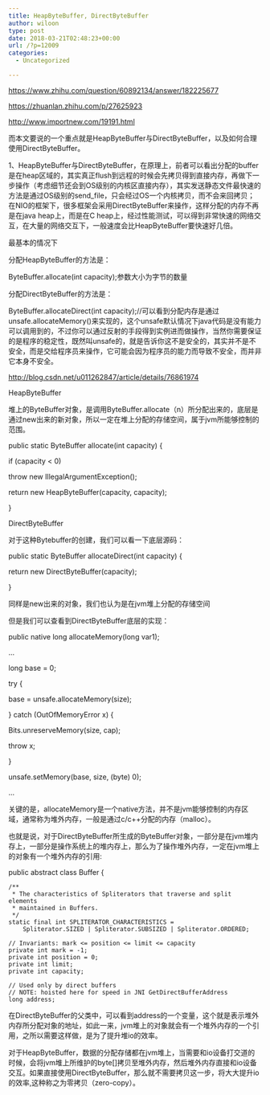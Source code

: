 ```yaml
---
title: HeapByteBuffer, DirectByteBuffer
author: wiloon
type: post
date: 2018-03-21T02:48:23+00:00
url: /?p=12009
categories:
  - Uncategorized

---
```

https://www.zhihu.com/question/60892134/answer/182225677
  
https://zhuanlan.zhihu.com/p/27625923

http://www.importnew.com/19191.html

而本文要说的一个重点就是HeapByteBuffer与DirectByteBuffer，以及如何合理使用DirectByteBuffer。

1、HeapByteBuffer与DirectByteBuffer，在原理上，前者可以看出分配的buffer是在heap区域的，其实真正flush到远程的时候会先拷贝得到直接内存，再做下一步操作（考虑细节还会到OS级别的内核区直接内存），其实发送静态文件最快速的方法是通过OS级别的send_file，只会经过OS一个内核拷贝，而不会来回拷贝；在NIO的框架下，很多框架会采用DirectByteBuffer来操作，这样分配的内存不再是在java heap上，而是在C heap上，经过性能测试，可以得到非常快速的网络交互，在大量的网络交互下，一般速度会比HeapByteBuffer要快速好几倍。

最基本的情况下

分配HeapByteBuffer的方法是：

ByteBuffer.allocate(int capacity);参数大小为字节的数量
  
分配DirectByteBuffer的方法是：

ByteBuffer.allocateDirect(int capacity);//可以看到分配内存是通过unsafe.allocateMemory()来实现的，这个unsafe默认情况下java代码是没有能力可以调用到的，不过你可以通过反射的手段得到实例进而做操作，当然你需要保证的是程序的稳定性，既然叫unsafe的，就是告诉你这不是安全的，其实并不是不安全，而是交给程序员来操作，它可能会因为程序员的能力而导致不安全，而并非它本身不安全。

http://blog.csdn.net/u011262847/article/details/76861974

HeapByteBuffer
  
堆上的ByteBuffer对象，是调用ByteBuffer.allocate（n）所分配出来的，底层是通过new出来的新对象，所以一定在堆上分配的存储空间，属于jvm所能够控制的范围。

public static ByteBuffer allocate(int capacity) {
          
if (capacity < 0)
              
throw new IllegalArgumentException();
          
return new HeapByteBuffer(capacity, capacity);
      
}

DirectByteBuffer
  
对于这种Bytebuffer的创建，我们可以看一下底层源码：

public static ByteBuffer allocateDirect(int capacity) {
          
return new DirectByteBuffer(capacity);
      
}

同样是new出来的对象，我们也认为是在jvm堆上分配的存储空间

但是我们可以查看到DirectByteBuffer底层的实现：

public native long allocateMemory(long var1);
  
...
  
long base = 0;
          
try {
              
base = unsafe.allocateMemory(size);
          
} catch (OutOfMemoryError x) {
              
Bits.unreserveMemory(size, cap);
              
throw x;
          
}
          
unsafe.setMemory(base, size, (byte) 0);
  
...

关键的是，allocateMemory是一个native方法，并不是jvm能够控制的内存区域，通常称为堆外内存，一般是通过c/c++分配的内存（malloc）。

也就是说，对于DirectByteBuffer所生成的ByteBuffer对象，一部分是在jvm堆内存上，一部分是操作系统上的堆内存上，那么为了操作堆外内存，一定在jvm堆上的对象有一个堆外内存的引用:

public abstract class Buffer {

    /**
     * The characteristics of Spliterators that traverse and split elements
     * maintained in Buffers.
     */
    static final int SPLITERATOR_CHARACTERISTICS =
        Spliterator.SIZED | Spliterator.SUBSIZED | Spliterator.ORDERED;
    
    // Invariants: mark <= position <= limit <= capacity
    private int mark = -1;
    private int position = 0;
    private int limit;
    private int capacity;
    
    // Used only by direct buffers
    // NOTE: hoisted here for speed in JNI GetDirectBufferAddress
    long address;
    

在DirectByteBuffer的父类中，可以看到address的一个变量，这个就是表示堆外内存所分配对象的地址，如此一来，jvm堆上的对象就会有一个堆外内存的一个引用，之所以需要这样做，是为了提升堆io的效率。

对于HeapByteBuffer，数据的分配存储都在jvm堆上，当需要和io设备打交道的时候，会将jvm堆上所维护的byte[]拷贝至堆外内存，然后堆外内存直接和io设备交互。如果直接使用DirectByteBuffer，那么就不需要拷贝这一步，将大大提升io的效率,这种称之为零拷贝（zero-copy）。